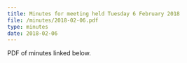 ```yaml
---
title: Minutes for meeting held Tuesday 6 February 2018
file: /minutes/2018-02-06.pdf
type: minutes
date: 2018-02-06
---
```


PDF of minutes linked below.
